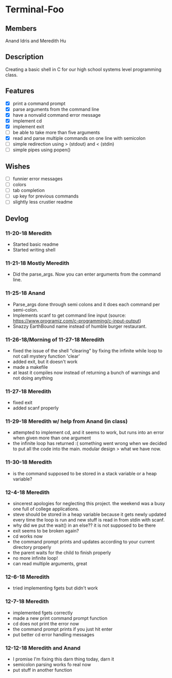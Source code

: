 # Terminal-Foo

## Members
Anand Idris and Meredith Hu

## Description
Creating a basic shell in C for our high school systems level programming class.

## Features
 - [x] print a command prompt
 - [x] parse arguments from the command line
 - [x] have a nonvalid command error message
 - [x] implement cd
 - [x] implement exit
 - [ ] be able to take more than five arguments
 - [x] read and parse multiple commands on one line with semicolon
 - [ ] simple redirection using > (stdout) and < (stdin)
 - [ ] simple pipes using popen()

## Wishes
 - [ ] funnier error messages
 - [ ] colors
 - [ ] tab completion
 - [ ] up key for previous commands
 - [ ] slightly less crustier readme

## Devlog

### 11-20-18 Meredith
 * Started basic readme
 * Started writing shell

### 11-21-18 Mostly Meredith
 * Did the parse_args.  Now you can enter arguments from the command line.

### 11-25-18 Anand 
 * Parse_args done through semi colons and it does each command per semi-colon.
 * Implements scanf to get command line input (source: https://www.programiz.com/c-programming/c-input-output)
 * Snazzy EarthBound name instead of humble burger restaurant.

### 11-26-18/Morning of 11-27-18 Meredith
 * fixed the issue of the shell "clearing" by fixing the infinite while loop to not call mystery function 'clear'
 * added exit, but it doesn't work
 * made a makefile
 * at least it compiles now instead of returning a bunch of warnings and not doing anything

### 11-27-18 Meredith
 * fixed exit
 * added scanf properly

### 11-29-18 Meredith w/ help from Anand (in class)
 * attempted to implement cd, and it seems to work, but runs into an error when given more than one argument
 * the infinite loop has returned :( something went wrong when we decided to put all the code into the main. modular design > what we have now.

### 11-30-18 Meredith
 * is the command supposed to be stored in a stack variable or a heap variable?

### 12-4-18 Meredith
 * sincerest apologies for neglecting this project. the weekend was a busy one full of college applications.
 * steve should be stored in a heap variable because it gets newly updated every time the loop is run and new stuff is read in from stdin with scanf.
 * why did we put the wait() in an else?? it is not supposed to be there
 * exit seems to be broken again?
 * cd works now
 * the command prompt prints and updates according to your current directory properly
 * the parent waits for the child to finish properly
 * no more infinite loop!
 * can read multiple arguments, great

### 12-6-18 Meredith
 * tried implementing fgets but didn't work
 
### 12-7-18 Meredith
 * implemented fgets correctly
 * made a new print command prompt function
 * cd does not print the error now
 * the command prompt prints if you just hit enter
 * put better cd error handling messages

### 12-12-18 Meredith and Anand
 * I promise I'm fixing this darn thing today, darn it
 * semicolon parsing works fo real now
 * put stuff in another function